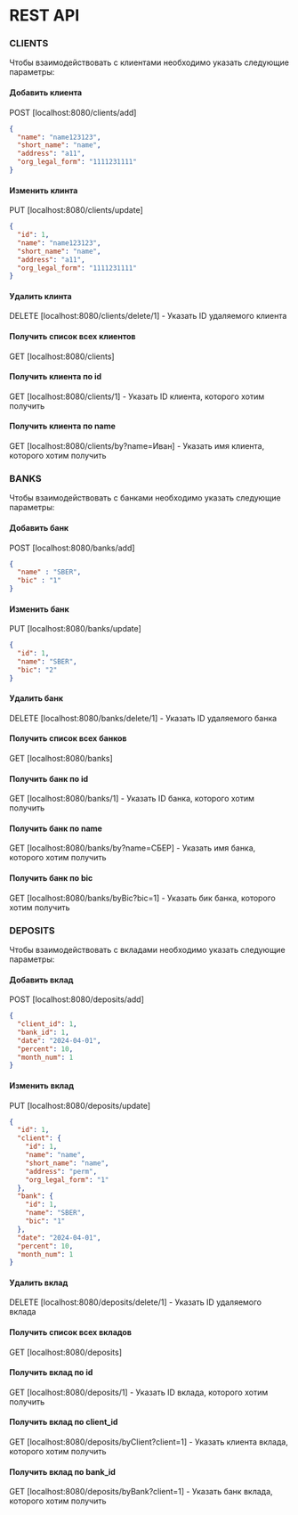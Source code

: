 # REST API

### CLIENTS
Чтобы взаимодействовать с клиентами необходимо указать следующие параметры:

#### Добавить клиента

POST [localhost:8080/clients/add] 
```json
{
  "name": "name123123",
  "short_name": "name",
  "address": "a11",
  "org_legal_form": "1111231111"
}
```

#### Изменить клинта

PUT [localhost:8080/clients/update] 
```json
{
  "id": 1,
  "name": "name123123",
  "short_name": "name",
  "address": "a11",
  "org_legal_form": "1111231111"
}
```
#### Удалить клинта
DELETE [localhost:8080/clients/delete/1] - Указать ID удаляемого клиента

#### Получить список всех клиентов
GET [localhost:8080/clients]

#### Получить клиента по id
GET [localhost:8080/clients/1] - Указать ID клиента, которого хотим получить

#### Получить клиента по name
GET [localhost:8080/clients/by?name=Иван] - Указать имя клиента, которого хотим получить

### BANKS
Чтобы взаимодействовать с банками необходимо указать следующие параметры:

#### Добавить банк

POST [localhost:8080/banks/add]
```json
{
  "name" : "SBER",
  "bic" : "1"
}
```

#### Изменить банк

PUT [localhost:8080/banks/update]
```json
{
  "id": 1,
  "name": "SBER",
  "bic": "2"
}
```
#### Удалить банк
DELETE [localhost:8080/banks/delete/1] - Указать ID удаляемого банка

#### Получить список всех банков
GET [localhost:8080/banks]

#### Получить банк по id
GET [localhost:8080/banks/1] - Указать ID банка, которого хотим получить

#### Получить банк по name
GET [localhost:8080/banks/by?name=СБЕР] - Указать имя банка, которого хотим получить

#### Получить банк по bic
GET [localhost:8080/banks/byBic?bic=1] - Указать бик банка, которого хотим получить

### DEPOSITS
Чтобы взаимодействовать с вкладами необходимо указать следующие параметры:

#### Добавить вклад

POST [localhost:8080/deposits/add]
```json
{
  "client_id": 1,
  "bank_id": 1,
  "date": "2024-04-01",
  "percent": 10,
  "month_num": 1
}
```

#### Изменить вклад

PUT [localhost:8080/deposits/update]
```json
{
  "id": 1,
  "client": {
    "id": 1,
    "name": "name",
    "short_name": "name",
    "address": "perm",
    "org_legal_form": "1"
  },
  "bank": {
    "id": 1,
    "name": "SBER",
    "bic": "1"
  },
  "date": "2024-04-01",
  "percent": 10,
  "month_num": 1
}
```
#### Удалить вклад
DELETE [localhost:8080/deposits/delete/1] - Указать ID удаляемого вклада

#### Получить список всех вкладов
GET [localhost:8080/deposits]

#### Получить вклад по id
GET [localhost:8080/deposits/1] - Указать ID вклада, которого хотим получить

#### Получить вклад по client_id
GET [localhost:8080/deposits/byClient?client=1] - Указать клиента вклада, которого хотим получить

#### Получить вклад по bank_id
GET [localhost:8080/deposits/byBank?client=1] - Указать банк вклада, которого хотим получить